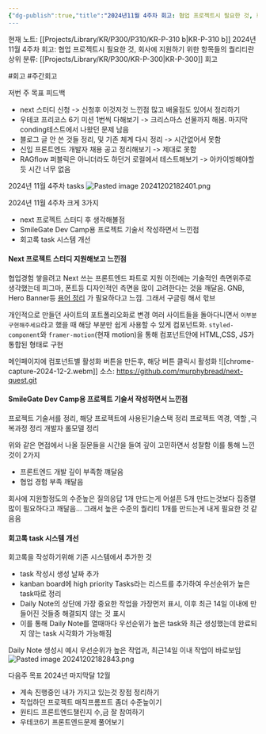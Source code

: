 ```yaml
---
{"dg-publish":true,"title":"2024년11월 4주차 회고: 협업 프로젝트시 필요한 것, 회사에 지원하기 위한 항목들의 퀄리티란","description":"2024년 11월 4주차 동안 next사용한 협업 프로젝트 구경하고 느낀점, 폰트,피그마등 디자인적인 요소에서 서로 의견일치시키기. 그래서 이를 기반으로 내 프로젝트 좀더 보여주기 쉬운 형태로 업그레이드하기. 회사에 지원할 항목1개 만드는데 쓰는 에너지와 시간이 나혼자 생각한것 5개정도 분량보다 더 많이 쓰는것같음. 어설픈 5개의 답변보다 튼실한 1개의 답변이 더 좋은듯","permalink":"/projects/library/kr/p300/p310/kr-p-310-b/","dgPassFrontmatter":true,"noteIcon":"0","created":"2024-12-02T18:09:37.657+09:00","updated":"2024-12-02T23:57:17.781+09:00"}
---
```


현재 노트: [[Projects/Library/KR/P300/P310/KR-P-310 b\|KR-P-310 b]] 2024년11월 4주차 회고: 협업 프로젝트시 필요한 것, 회사에 지원하기 위한 항목들의 퀄리티란
상위 분류: [[Projects/Library/KR/P300/KR-P-300\|KR-P-300]] 회고

#회고 #주간회고 


저번 주 목표 피드백
- next 스터디 신청 -> 신청후 이것저것 느낀점 많고 배울점도 있어서 정리하기
- 우테코 프리코스 6기 미션 1번씩 다해보기 -> 크리스마스 선물까지 해봄. 마지막 conding테스트에서 나왔던 문제 남음
- 블로그 글 안 쓴 것들 정리, 및 기존 체계 다시 정리 -> 시간없어서 못함
- 신입 프론트엔드 개발자 채용 공고 정리해보기 -> 제대로 못함
- RAGflow 퍼블릭은 아니더라도 하던거 로컬에서 테스트해보기 -> 아카이빙해야할듯 시간 너무 없음


2024년 11월 4주차 tasks
![Pasted image 20241202182401.png](/img/user/images/Pasted%20image%2020241202182401.png)



2024년 11월 4주차 크게 3가지
- next 프로젝트 스터디 후 생각해볼점
- SmileGate Dev Camp용 프로젝트 기술서 작성하면서 느낀점
- 회고록 task 시스템 개선


#### Next 프로젝트 스터디 지원해보고 느낀점
협업경험 쌓을려고 Next 쓰는 프론트엔드 파트로 지원
이전에는 기술적인 측면위주로 생각했는데 피그마, 폰트등 디자인적인 측면을 많이 고려한다는 것을 깨달음. 
GNB, Hero Banner등 [용어 정리](https://yozm.wishket.com/magazine/detail/1302/) 가 필요하다고 느낌. 그래서 구글링 해서 핛브

개인적으로 만들던 사이트의 포트폴리오화로 변경
여러 사이트들을 돌아다니면서 `이부분 구현해주세요`라고 했을 때 해당 부분만 쉽게 사용할 수 있게 컴포넌트화. `styled-component`와 `framer-motion`(현재 motion)을 통해 컴포넌트안에 HTML,CSS, JS가 통합된 형태로 구현

메인페이지에 컴포넌트별 활성화 버튼을 만든후, 해당 버튼 클릭시 활성화
![[chrome-capture-2024-12-2.webm]]
소스: https://github.com/murphybread/next-quest.git

#### SmileGate Dev Camp용 프로젝트 기술서 작성하면서 느낀점
프로젝트 기술서를 정리, 해당 프로젝트에 사용된기술스택 정리
프로젝트 역경, 역할 ,극복과정 정리
개발자 롤모델 정리

위와 같은 면접에서 나올 질문들을 시간을 들여 깊이 고민하면서 성찰함
이를 통해 느낀것이 2가지
- 프론트엔드 개발 깊이 부족함 꺠달음
- 협업 경험 부족 깨달음

회사에 지원할정도의 수준높은 질의응답 1개 만드는게 어설픈 5개 만드는것보다 집중렬 많이 필요하다고 깨달음... 그래서 높은 수준의 퀄리티 1개를 만드는게 내게 필요한 것 같음음



#### 회고록 task 시스템 개선
회고록을 작성하기위해 기존 시스템에서 추가한 것
- task 작성시 생성 날짜 추가
- kanban board에 high priority Tasks라는 리스트를 추가하여 우선순위가 높은 task따로 정리
- Daily Note의 상단에 가장 중요한 작업을 가장먼저 표시, 이후 최근 14일 이내에 만들어진 것들중 해결되지 않는 것 표시
- 이를 통해 Daily Note를 열때마다 우선순위가 높은 task와  최근 생성했는데 완료되지 않는 task 시각화가 가능해짐

Daily Note 생성시 예시
우선순위가 높은 작업과, 최근14일 이내 작업이 바로보임
![Pasted image 20241202182843.png](/img/user/images/Pasted%20image%2020241202182843.png)


다음주 목표
2024년 마지막달 12월
- 계속 진행중인 내가 가지고 있는것 장점 정리하기
- 작업하던 프로젝트 매직프롬프트 좀더 수준높이기
- 원티드 프론트엔드챌린지 수,금 잘 참여하기
- 우테코6기 프론트엔드문제 풀어보기


